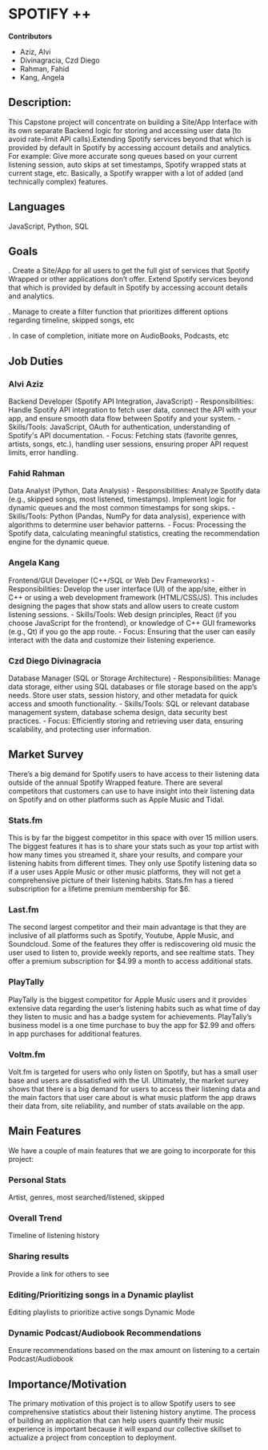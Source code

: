 # SPOTIFY ++

**Contributors**
 - Aziz, Alvi
 - Divinagracia, Czd Diego
 - Rahman, Fahid
 - Kang, Angela

## Description:
This Capstone project will concentrate on building a Site/App Interface with its own separate Backend logic for storing and accessing user data (to avoid rate-limit API calls).Extending Spotify services beyond that which is provided by default in Spotify by accessing account details and analytics. For example: Give more accurate song queues based on your current listening session,  auto skips at set timestamps, Spotify wrapped stats at current stage, etc.  Basically, a Spotify wrapper with a lot of added (and technically complex) features.

## Languages
JavaScript, Python, SQL

## Goals
. Create a Site/App for all users to get the full gist of services that Spotify Wrapped or other applications don’t offer. Extend Spotify services beyond that which is provided by default in Spotify by accessing account details and analytics. 

. Manage to create a filter function that prioritizes different options regarding timeline, skipped songs, etc

. In case of completion, initiate more on AudioBooks, Podcasts, etc

## Job Duties 
### Alvi Aziz
Backend Developer (Spotify API Integration, JavaScript) - Responsibilities: Handle Spotify API integration to fetch user data, connect the API with your app, and ensure smooth data flow between Spotify and your system. - Skills/Tools: JavaScript, OAuth for authentication, understanding of Spotify's API documentation. - Focus: Fetching stats (favorite genres, artists, songs, etc.), handling user sessions, ensuring proper API request limits, error handling. 

### Fahid Rahman 
Data Analyst (Python, Data Analysis) - Responsibilities: Analyze Spotify data (e.g., skipped songs, most listened, timestamps). Implement logic for dynamic queues and the most common timestamps for song skips. - Skills/Tools: Python (Pandas, NumPy for data analysis), experience with algorithms to determine user behavior patterns. - Focus: Processing the Spotify data, calculating meaningful statistics, creating the recommendation engine for the dynamic queue. 

### Angela Kang 
Frontend/GUI Developer (C++/SQL or Web Dev Frameworks) - Responsibilities: Develop the user interface (UI) of the app/site, either in C++ or using a web development framework (HTML/CSS/JS). This includes designing the pages that show stats and allow users to create custom listening sessions. - Skills/Tools: Web design principles, React (if you choose JavaScript for the frontend), or knowledge of C++ GUI frameworks (e.g., Qt) if you go the app route. - Focus: Ensuring that the user can easily interact with the data and customize their listening experience. 

### Czd Diego Divinagracia
Database Manager (SQL or Storage Architecture) - Responsibilities: Manage data storage, either using SQL databases or file storage based on the app’s needs. Store user stats, session history, and other metadata for quick access and smooth functionality. - Skills/Tools: SQL or relevant database management system, database schema design, data security best practices. - Focus: Efficiently storing and retrieving user data, ensuring scalability, and protecting user information. 


## Market Survey

There’s a big demand for Spotify users to have access to their listening data outside of the annual Spotify Wrapped feature. There are several competitors that customers can use to have insight into their listening data on Spotify and on other platforms such as Apple Music and Tidal. 

### Stats.fm
This is by far the biggest competitor in this space with over 15 million users. The biggest features it has is to share your stats such as your top artist with how many times you streamed it, share your results, and compare your listening habits from different times. They only use Spotify listening data so if a user uses Apple Music or other music platforms, they will not get a comprehensive picture of their listening habits. Stats.fm has a tiered subscription for a lifetime premium membership for $6. 

### Last.fm
The second largest competitor and their main advantage is that they are inclusive of all platforms such as Spotify, Youtube, Apple Music, and Soundcloud. Some of the features they offer is rediscovering old music the user used to listen to, provide weekly reports, and see realtime stats. They offer a premium subscription for $4.99 a month to access additional stats. 

### PlayTally
PlayTally is the biggest competitor for  Apple Music users and it provides extensive data regarding the user’s listening habits such as what time of day they listen to music and has a badge system for achievements. PlayTally’s business model is a one time purchase to buy the app for $2.99 and offers in app purchases for additional features. 

### Voltm.fm 
Volt.fm is targeted for users who only listen on Spotify, but has a small user base and users are dissatisfied with the UI. 
Ultimately, the market survey shows that there is a big demand for users to access their listening data and the main factors that user care about is what music platform the app draws their data from, site reliability, and number of stats available on the app. 

## Main Features
We have a couple of main features that we are going to incorporate for this project:

### Personal Stats
Artist, genres, most searched/listened, skipped

### Overall Trend
Timeline of listening history

### Sharing results
Provide a link for others to see

### Editing/Prioritizing songs in a Dynamic playlist
Editing playlists to prioritize active songs
Dynamic Mode	

### Dynamic Podcast/Audiobook Recommendations

Ensure recommendations based on the max amount on listening to a certain Podcast/Audiobook

## Importance/Motivation

The primary motivation of this project is to allow Spotify users to see comprehensive statistics about their listening history anytime. The process of building an application that can help users quantify their music experience is important because it will expand our collective skillset to actualize a project from conception to deployment. 

